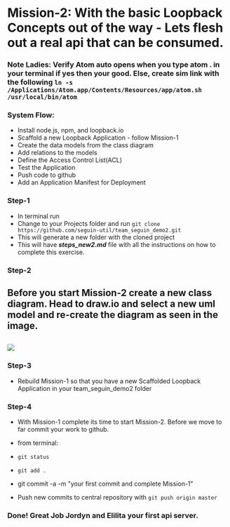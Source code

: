 # Mission-2:  With the basic Loopback Concepts out of the way - Lets flesh out a real api that can be consumed.

### Note Ladies: Verify Atom auto opens when you type atom . in your terminal if yes then your good. Else, create sim link with the following ```ln -s /Applications/Atom.app/Contents/Resources/app/atom.sh /usr/local/bin/atom```

### System Flow:
- Install node.js, npm, and loopback.io
- Scaffold a new Loopback Application - follow Mission-1
- Create the data models from the class diagram
- Add relations to the models
- Define the Access Control List(ACL)
- Test the Application
- Push code to github
- Add an Application Manifest for Deployment

### Step-1
- In terminal run
- Change to your Projects folder and run ```git clone https://github.com/seguin-util/team_seguin_demo2.git```
- This will generate a new folder with the cloned project
- This will have ***steps_new2.md*** file with all the instructions on how to complete this exercise.

### Step-2
Before you start Mission-2 create a new class diagram.  Head to draw.io and select a new uml model and re-create the diagram as seen in the image.
---
![](/Users/jsaldana/Downloads/LoopbackUserDiagram.png)
---

### Step-3
- Rebuild Mission-1 so that you have a new Scaffolded Loopback Application in your team_seguin_demo2 folder

### Step-4
- With Mission-1 complete its time to start Mission-2.  Before we move to far commit your work to github.

- from terminal:
- ```git status```  
- ```git add .```
- git commit -a -m "your first commit and complete Mission-1"
- Push new commits to central repository with ```git push origin master```







### Done! Great Job Jordyn and Elilita your first api server.
